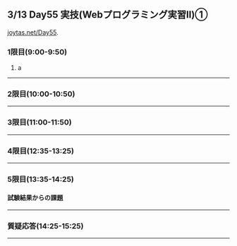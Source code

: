 ## 3/13 Day55 実技(Webプログラミング実習Ⅱ)①
[joytas.net/Day55]().
### 1限目(9:00-9:50)
1. a
---
### 2限目(10:00-10:50)
---
### 3限目(11:00-11:50)
---
### 4限目(12:35-13:25)
---
### 5限目(13:35-14:25)
#### 試験結果からの課題
---
### 質疑応答(14:25-15:25)
----
